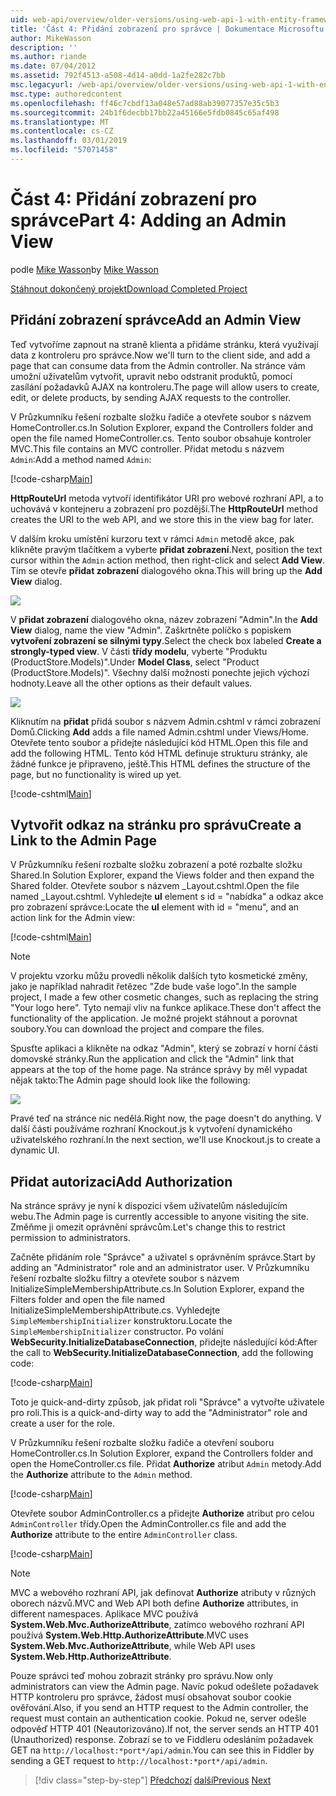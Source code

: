 ```yaml
---
uid: web-api/overview/older-versions/using-web-api-1-with-entity-framework-5/using-web-api-with-entity-framework-part-4
title: 'Část 4: Přidání zobrazení pro správce | Dokumentace Microsoftu'
author: MikeWasson
description: ''
ms.author: riande
ms.date: 07/04/2012
ms.assetid: 792f4513-a508-4d14-a0dd-1a2fe282c7bb
msc.legacyurl: /web-api/overview/older-versions/using-web-api-1-with-entity-framework-5/using-web-api-with-entity-framework-part-4
msc.type: authoredcontent
ms.openlocfilehash: ff46c7cbdf13a048e57ad88ab39077357e35c5b3
ms.sourcegitcommit: 24b1f6decbb17bb22a45166e5fdb0845c65af498
ms.translationtype: MT
ms.contentlocale: cs-CZ
ms.lasthandoff: 03/01/2019
ms.locfileid: "57071458"
---
```

<a name="part-4-adding-an-admin-view"></a><span data-ttu-id="a6fd7-102">Část 4: Přidání zobrazení pro správce</span><span class="sxs-lookup"><span data-stu-id="a6fd7-102">Part 4: Adding an Admin View</span></span>
====================
<span data-ttu-id="a6fd7-103">podle [Mike Wasson](https://github.com/MikeWasson)</span><span class="sxs-lookup"><span data-stu-id="a6fd7-103">by [Mike Wasson](https://github.com/MikeWasson)</span></span>

[<span data-ttu-id="a6fd7-104">Stáhnout dokončený projekt</span><span class="sxs-lookup"><span data-stu-id="a6fd7-104">Download Completed Project</span></span>](http://code.msdn.microsoft.com/ASP-NET-Web-API-with-afa30545)

## <a name="add-an-admin-view"></a><span data-ttu-id="a6fd7-105">Přidání zobrazení správce</span><span class="sxs-lookup"><span data-stu-id="a6fd7-105">Add an Admin View</span></span>

<span data-ttu-id="a6fd7-106">Teď vytvoříme zapnout na straně klienta a přidáme stránku, která využívají data z kontroleru pro správce.</span><span class="sxs-lookup"><span data-stu-id="a6fd7-106">Now we'll turn to the client side, and add a page that can consume data from the Admin controller.</span></span> <span data-ttu-id="a6fd7-107">Na stránce vám umožní uživatelům vytvořit, upravit nebo odstranit produktů, pomocí zasílání požadavků AJAX na kontroleru.</span><span class="sxs-lookup"><span data-stu-id="a6fd7-107">The page will allow users to create, edit, or delete products, by sending AJAX requests to the controller.</span></span>

<span data-ttu-id="a6fd7-108">V Průzkumníku řešení rozbalte složku řadiče a otevřete soubor s názvem HomeController.cs.</span><span class="sxs-lookup"><span data-stu-id="a6fd7-108">In Solution Explorer, expand the Controllers folder and open the file named HomeController.cs.</span></span> <span data-ttu-id="a6fd7-109">Tento soubor obsahuje kontroler MVC.</span><span class="sxs-lookup"><span data-stu-id="a6fd7-109">This file contains an MVC controller.</span></span> <span data-ttu-id="a6fd7-110">Přidat metodu s názvem `Admin`:</span><span class="sxs-lookup"><span data-stu-id="a6fd7-110">Add a method named `Admin`:</span></span>

[!code-csharp[Main](using-web-api-with-entity-framework-part-4/samples/sample1.cs)]

<span data-ttu-id="a6fd7-111">**HttpRouteUrl** metoda vytvoří identifikátor URI pro webové rozhraní API, a to uchovává v kontejneru a zobrazení pro pozdější.</span><span class="sxs-lookup"><span data-stu-id="a6fd7-111">The **HttpRouteUrl** method creates the URI to the web API, and we store this in the view bag for later.</span></span>

<span data-ttu-id="a6fd7-112">V dalším kroku umístění kurzoru text v rámci `Admin` metodě akce, pak klikněte pravým tlačítkem a vyberte **přidat zobrazení**.</span><span class="sxs-lookup"><span data-stu-id="a6fd7-112">Next, position the text cursor within the `Admin` action method, then right-click and select **Add View**.</span></span> <span data-ttu-id="a6fd7-113">Tím se otevře **přidat zobrazení** dialogového okna.</span><span class="sxs-lookup"><span data-stu-id="a6fd7-113">This will bring up the **Add View** dialog.</span></span>

![](using-web-api-with-entity-framework-part-4/_static/image1.png)

<span data-ttu-id="a6fd7-114">V **přidat zobrazení** dialogového okna, název zobrazení "Admin".</span><span class="sxs-lookup"><span data-stu-id="a6fd7-114">In the **Add View** dialog, name the view "Admin".</span></span> <span data-ttu-id="a6fd7-115">Zaškrtněte políčko s popiskem **vytvoření zobrazení se silnými typy**.</span><span class="sxs-lookup"><span data-stu-id="a6fd7-115">Select the check box labeled **Create a strongly-typed view**.</span></span> <span data-ttu-id="a6fd7-116">V části **třídy modelu**, vyberte "Produktu (ProductStore.Models)".</span><span class="sxs-lookup"><span data-stu-id="a6fd7-116">Under **Model Class**, select "Product (ProductStore.Models)".</span></span> <span data-ttu-id="a6fd7-117">Všechny další možnosti ponechte jejich výchozí hodnoty.</span><span class="sxs-lookup"><span data-stu-id="a6fd7-117">Leave all the other options as their default values.</span></span>

![](using-web-api-with-entity-framework-part-4/_static/image2.png)

<span data-ttu-id="a6fd7-118">Kliknutím na **přidat** přidá soubor s názvem Admin.cshtml v rámci zobrazení Domů.</span><span class="sxs-lookup"><span data-stu-id="a6fd7-118">Clicking **Add** adds a file named Admin.cshtml under Views/Home.</span></span> <span data-ttu-id="a6fd7-119">Otevřete tento soubor a přidejte následující kód HTML.</span><span class="sxs-lookup"><span data-stu-id="a6fd7-119">Open this file and add the following HTML.</span></span> <span data-ttu-id="a6fd7-120">Tento kód HTML definuje strukturu stránky, ale žádné funkce je připraveno, ještě.</span><span class="sxs-lookup"><span data-stu-id="a6fd7-120">This HTML defines the structure of the page, but no functionality is wired up yet.</span></span>

[!code-cshtml[Main](using-web-api-with-entity-framework-part-4/samples/sample2.cshtml)]

## <a name="create-a-link-to-the-admin-page"></a><span data-ttu-id="a6fd7-121">Vytvořit odkaz na stránku pro správu</span><span class="sxs-lookup"><span data-stu-id="a6fd7-121">Create a Link to the Admin Page</span></span>

<span data-ttu-id="a6fd7-122">V Průzkumníku řešení rozbalte složku zobrazení a poté rozbalte složku Shared.</span><span class="sxs-lookup"><span data-stu-id="a6fd7-122">In Solution Explorer, expand the Views folder and then expand the Shared folder.</span></span> <span data-ttu-id="a6fd7-123">Otevřete soubor s názvem \_Layout.cshtml.</span><span class="sxs-lookup"><span data-stu-id="a6fd7-123">Open the file named \_Layout.cshtml.</span></span> <span data-ttu-id="a6fd7-124">Vyhledejte **ul** element s id = "nabídka" a odkaz akce pro zobrazení správce:</span><span class="sxs-lookup"><span data-stu-id="a6fd7-124">Locate the **ul** element with id = "menu", and an action link for the Admin view:</span></span>

[!code-cshtml[Main](using-web-api-with-entity-framework-part-4/samples/sample3.cshtml)]

> [!NOTE]
> <span data-ttu-id="a6fd7-125">V projektu vzorku můžu provedli několik dalších tyto kosmetické změny, jako je například nahradit řetězec "Zde bude vaše logo".</span><span class="sxs-lookup"><span data-stu-id="a6fd7-125">In the sample project, I made a few other cosmetic changes, such as replacing the string "Your logo here".</span></span> <span data-ttu-id="a6fd7-126">Tyto nemají vliv na funkce aplikace.</span><span class="sxs-lookup"><span data-stu-id="a6fd7-126">These don't affect the functionality of the application.</span></span> <span data-ttu-id="a6fd7-127">Je možné projekt stáhnout a porovnat soubory.</span><span class="sxs-lookup"><span data-stu-id="a6fd7-127">You can download the project and compare the files.</span></span>


<span data-ttu-id="a6fd7-128">Spusťte aplikaci a klikněte na odkaz "Admin", který se zobrazí v horní části domovské stránky.</span><span class="sxs-lookup"><span data-stu-id="a6fd7-128">Run the application and click the "Admin" link that appears at the top of the home page.</span></span> <span data-ttu-id="a6fd7-129">Na stránce správy by měl vypadat nějak takto:</span><span class="sxs-lookup"><span data-stu-id="a6fd7-129">The Admin page should look like the following:</span></span>

![](using-web-api-with-entity-framework-part-4/_static/image3.png)

<span data-ttu-id="a6fd7-130">Pravé teď na stránce nic nedělá.</span><span class="sxs-lookup"><span data-stu-id="a6fd7-130">Right now, the page doesn't do anything.</span></span> <span data-ttu-id="a6fd7-131">V další části používáme rozhraní Knockout.js k vytvoření dynamického uživatelského rozhraní.</span><span class="sxs-lookup"><span data-stu-id="a6fd7-131">In the next section, we'll use Knockout.js to create a dynamic UI.</span></span>

## <a name="add-authorization"></a><span data-ttu-id="a6fd7-132">Přidat autorizaci</span><span class="sxs-lookup"><span data-stu-id="a6fd7-132">Add Authorization</span></span>

<span data-ttu-id="a6fd7-133">Na stránce správy je nyní k dispozici všem uživatelům následujícím webu.</span><span class="sxs-lookup"><span data-stu-id="a6fd7-133">The Admin page is currently accessible to anyone visiting the site.</span></span> <span data-ttu-id="a6fd7-134">Změňme ji omezit oprávnění správcům.</span><span class="sxs-lookup"><span data-stu-id="a6fd7-134">Let's change this to restrict permission to administrators.</span></span>

<span data-ttu-id="a6fd7-135">Začněte přidáním role "Správce" a uživatel s oprávněním správce.</span><span class="sxs-lookup"><span data-stu-id="a6fd7-135">Start by adding an "Administrator" role and an administrator user.</span></span> <span data-ttu-id="a6fd7-136">V Průzkumníku řešení rozbalte složku filtry a otevřete soubor s názvem InitializeSimpleMembershipAttribute.cs.</span><span class="sxs-lookup"><span data-stu-id="a6fd7-136">In Solution Explorer, expand the Filters folder and open the file named InitializeSimpleMembershipAttribute.cs.</span></span> <span data-ttu-id="a6fd7-137">Vyhledejte `SimpleMembershipInitializer` konstruktoru.</span><span class="sxs-lookup"><span data-stu-id="a6fd7-137">Locate the `SimpleMembershipInitializer` constructor.</span></span> <span data-ttu-id="a6fd7-138">Po volání **WebSecurity.InitializeDatabaseConnection**, přidejte následující kód:</span><span class="sxs-lookup"><span data-stu-id="a6fd7-138">After the call to **WebSecurity.InitializeDatabaseConnection**, add the following code:</span></span>

[!code-csharp[Main](using-web-api-with-entity-framework-part-4/samples/sample4.cs)]

<span data-ttu-id="a6fd7-139">Toto je quick-and-dirty způsob, jak přidat roli "Správce" a vytvořte uživatele pro roli.</span><span class="sxs-lookup"><span data-stu-id="a6fd7-139">This is a quick-and-dirty way to add the "Administrator" role and create a user for the role.</span></span>

<span data-ttu-id="a6fd7-140">V Průzkumníku řešení rozbalte složku řadiče a otevření souboru HomeController.cs.</span><span class="sxs-lookup"><span data-stu-id="a6fd7-140">In Solution Explorer, expand the Controllers folder and open the HomeController.cs file.</span></span> <span data-ttu-id="a6fd7-141">Přidat **Authorize** atribut `Admin` metody.</span><span class="sxs-lookup"><span data-stu-id="a6fd7-141">Add the **Authorize** attribute to the `Admin` method.</span></span>

[!code-csharp[Main](using-web-api-with-entity-framework-part-4/samples/sample5.cs)]

<span data-ttu-id="a6fd7-142">Otevřete soubor AdminController.cs a přidejte **Authorize** atribut pro celou `AdminController` třídy.</span><span class="sxs-lookup"><span data-stu-id="a6fd7-142">Open the AdminController.cs file and add the **Authorize** attribute to the entire `AdminController` class.</span></span>

[!code-csharp[Main](using-web-api-with-entity-framework-part-4/samples/sample6.cs)]

> [!NOTE]
> <span data-ttu-id="a6fd7-143">MVC a webového rozhraní API, jak definovat **Authorize** atributy v různých oborech názvů.</span><span class="sxs-lookup"><span data-stu-id="a6fd7-143">MVC and Web API both define **Authorize** attributes, in different namespaces.</span></span> <span data-ttu-id="a6fd7-144">Aplikace MVC používá **System.Web.Mvc.AuthorizeAttribute**, zatímco webového rozhraní API používá **System.Web.Http.AuthorizeAttribute**.</span><span class="sxs-lookup"><span data-stu-id="a6fd7-144">MVC uses **System.Web.Mvc.AuthorizeAttribute**, while Web API uses **System.Web.Http.AuthorizeAttribute**.</span></span>


<span data-ttu-id="a6fd7-145">Pouze správci teď mohou zobrazit stránky pro správu.</span><span class="sxs-lookup"><span data-stu-id="a6fd7-145">Now only administrators can view the Admin page.</span></span> <span data-ttu-id="a6fd7-146">Navíc pokud odešlete požadavek HTTP kontroleru pro správce, žádost musí obsahovat soubor cookie ověřování.</span><span class="sxs-lookup"><span data-stu-id="a6fd7-146">Also, if you send an HTTP request to the Admin controller, the request must contain an authentication cookie.</span></span> <span data-ttu-id="a6fd7-147">Pokud ne, server odešle odpověď HTTP 401 (Neautorizováno).</span><span class="sxs-lookup"><span data-stu-id="a6fd7-147">If not, the server sends an HTTP 401 (Unauthorized) response.</span></span> <span data-ttu-id="a6fd7-148">Zobrazí se to ve Fiddleru odesláním požadavek GET na `http://localhost:*port*/api/admin`.</span><span class="sxs-lookup"><span data-stu-id="a6fd7-148">You can see this in Fiddler by sending a GET request to `http://localhost:*port*/api/admin`.</span></span>

> [!div class="step-by-step"]
> <span data-ttu-id="a6fd7-149">[Předchozí](using-web-api-with-entity-framework-part-3.md)
> [další](using-web-api-with-entity-framework-part-5.md)</span><span class="sxs-lookup"><span data-stu-id="a6fd7-149">[Previous](using-web-api-with-entity-framework-part-3.md)
[Next](using-web-api-with-entity-framework-part-5.md)</span></span>
